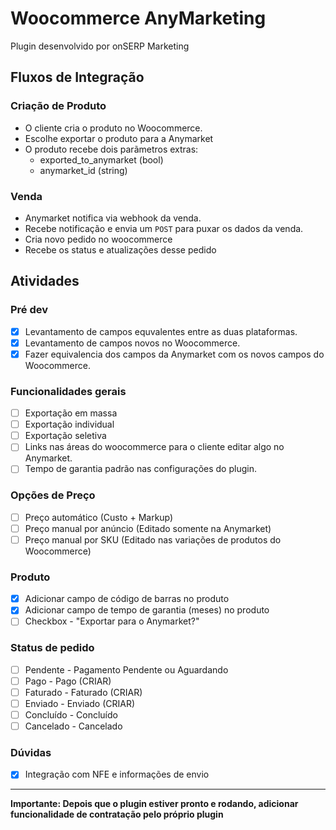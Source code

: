 # Woocommerce AnyMarketing

Plugin desenvolvido por onSERP Marketing

## Fluxos de Integração

### Criação de Produto

-   O cliente cria o produto no Woocommerce.
-   Escolhe exportar o produto para a Anymarket
-   O produto recebe dois parãmetros extras:
    -   exported_to_anymarket (bool)
    -   anymarket_id (string)

### Venda

-   Anymarket notifica via webhook da venda.
-   Recebe notificação e envia um `POST` para puxar os dados da venda.
-   Cria novo pedido no woocommerce
-   Recebe os status e atualizações desse pedido

## Atividades

### Pré dev

-   [x] Levantamento de campos equvalentes entre as duas plataformas.
-   [x] Levantamento de campos novos no Woocommerce.
-   [x] Fazer equivalencia dos campos da Anymarket com os novos campos do Woocommerce.

### Funcionalidades gerais

-   [ ] Exportação em massa
-   [ ] Exportação individual
-   [ ] Exportação seletiva
-   [ ] Links nas áreas do woocommerce para o cliente editar algo no Anymarket.
-   [ ] Tempo de garantia padrão nas configurações do plugin.

### Opções de Preço

-   [ ] Preço automático (Custo + Markup)
-   [ ] Preço manual por anúncio (Editado somente na Anymarket)
-   [ ] Preço manual por SKU (Editado nas variações de produtos do Woocommerce)

### Produto

-   [x] Adicionar campo de código de barras no produto
-   [x] Adicionar campo de tempo de garantia (meses) no produto
-   [ ] Checkbox - "Exportar para o Anymarket?"

### Status de pedido

-   [ ] Pendente - Pagamento Pendente ou Aguardando
-   [ ] Pago - Pago (CRIAR)
-   [ ] Faturado - Faturado (CRIAR)
-   [ ] Enviado - Enviado (CRIAR)
-   [ ] Concluído - Concluído
-   [ ] Cancelado - Cancelado

### Dúvidas

-   [x] Integração com NFE e informações de envio

---

**Importante: Depois que o plugin estiver pronto e rodando, adicionar funcionalidade de contratação pelo próprio plugin**
